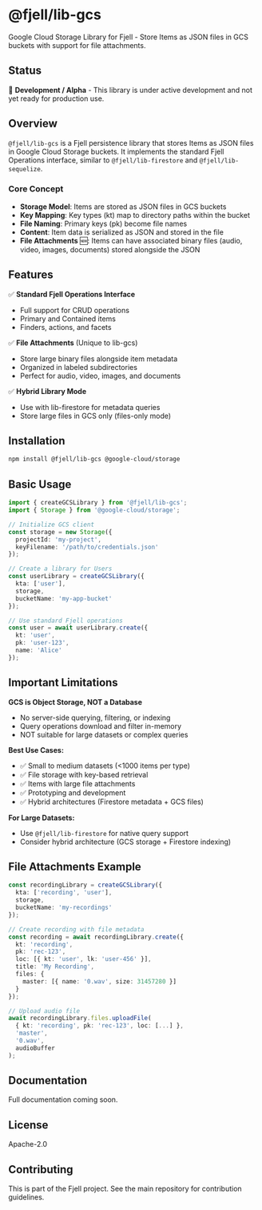 # @fjell/lib-gcs

Google Cloud Storage Library for Fjell - Store Items as JSON files in GCS buckets with support for file attachments.

## Status

🚧 **Development / Alpha** - This library is under active development and not yet ready for production use.

## Overview

`@fjell/lib-gcs` is a Fjell persistence library that stores Items as JSON files in Google Cloud Storage buckets. It implements the standard Fjell Operations interface, similar to `@fjell/lib-firestore` and `@fjell/lib-sequelize`.

### Core Concept

- **Storage Model**: Items are stored as JSON files in GCS buckets
- **Key Mapping**: Key types (kt) map to directory paths within the bucket
- **File Naming**: Primary keys (pk) become file names
- **Content**: Item data is serialized as JSON and stored in the file
- **File Attachments** 🆕: Items can have associated binary files (audio, video, images, documents) stored alongside the JSON

## Features

✅ **Standard Fjell Operations Interface**
- Full support for CRUD operations
- Primary and Contained items
- Finders, actions, and facets

✅ **File Attachments** (Unique to lib-gcs)
- Store large binary files alongside item metadata
- Organized in labeled subdirectories
- Perfect for audio, video, images, and documents

✅ **Hybrid Library Mode**
- Use with lib-firestore for metadata queries
- Store large files in GCS only (files-only mode)

## Installation

```bash
npm install @fjell/lib-gcs @google-cloud/storage
```

## Basic Usage

```typescript
import { createGCSLibrary } from '@fjell/lib-gcs';
import { Storage } from '@google-cloud/storage';

// Initialize GCS client
const storage = new Storage({
  projectId: 'my-project',
  keyFilename: '/path/to/credentials.json'
});

// Create a library for Users
const userLibrary = createGCSLibrary({
  kta: ['user'],
  storage,
  bucketName: 'my-app-bucket'
});

// Use standard Fjell operations
const user = await userLibrary.create({
  kt: 'user',
  pk: 'user-123',
  name: 'Alice'
});
```

## Important Limitations

**GCS is Object Storage, NOT a Database**
- No server-side querying, filtering, or indexing
- Query operations download and filter in-memory
- NOT suitable for large datasets or complex queries

**Best Use Cases:**
- ✅ Small to medium datasets (<1000 items per type)
- ✅ File storage with key-based retrieval
- ✅ Items with large file attachments
- ✅ Prototyping and development
- ✅ Hybrid architectures (Firestore metadata + GCS files)

**For Large Datasets:**
- Use `@fjell/lib-firestore` for native query support
- Consider hybrid architecture (GCS storage + Firestore indexing)

## File Attachments Example

```typescript
const recordingLibrary = createGCSLibrary({
  kta: ['recording', 'user'],
  storage,
  bucketName: 'my-recordings'
});

// Create recording with file metadata
const recording = await recordingLibrary.create({
  kt: 'recording',
  pk: 'rec-123',
  loc: [{ kt: 'user', lk: 'user-456' }],
  title: 'My Recording',
  files: {
    master: [{ name: '0.wav', size: 31457280 }]
  }
});

// Upload audio file
await recordingLibrary.files.uploadFile(
  { kt: 'recording', pk: 'rec-123', loc: [...] },
  'master',
  '0.wav',
  audioBuffer
);
```

## Documentation

Full documentation coming soon.

## License

Apache-2.0

## Contributing

This is part of the Fjell project. See the main repository for contribution guidelines.

